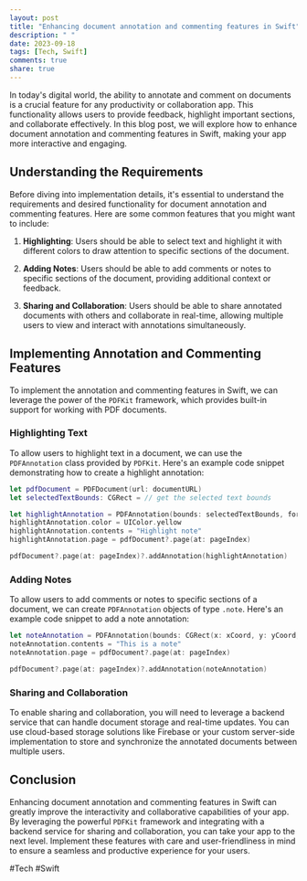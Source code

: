 ```yaml
---
layout: post
title: "Enhancing document annotation and commenting features in Swift"
description: " "
date: 2023-09-18
tags: [Tech, Swift]
comments: true
share: true
---
```


In today's digital world, the ability to annotate and comment on documents is a crucial feature for any productivity or collaboration app. This functionality allows users to provide feedback, highlight important sections, and collaborate effectively. In this blog post, we will explore how to enhance document annotation and commenting features in Swift, making your app more interactive and engaging.

## Understanding the Requirements

Before diving into implementation details, it's essential to understand the requirements and desired functionality for document annotation and commenting features. Here are some common features that you might want to include:

1. **Highlighting**: Users should be able to select text and highlight it with different colors to draw attention to specific sections of the document.

2. **Adding Notes**: Users should be able to add comments or notes to specific sections of the document, providing additional context or feedback.

3. **Sharing and Collaboration**: Users should be able to share annotated documents with others and collaborate in real-time, allowing multiple users to view and interact with annotations simultaneously.

## Implementing Annotation and Commenting Features

To implement the annotation and commenting features in Swift, we can leverage the power of the `PDFKit` framework, which provides built-in support for working with PDF documents.

### Highlighting Text

To allow users to highlight text in a document, we can use the `PDFAnnotation` class provided by `PDFKit`. Here's an example code snippet demonstrating how to create a highlight annotation:

```swift
let pdfDocument = PDFDocument(url: documentURL)
let selectedTextBounds: CGRect = // get the selected text bounds

let highlightAnnotation = PDFAnnotation(bounds: selectedTextBounds, forType: .highlight, withProperties: nil)
highlightAnnotation.color = UIColor.yellow
highlightAnnotation.contents = "Highlight note"
highlightAnnotation.page = pdfDocument?.page(at: pageIndex)

pdfDocument?.page(at: pageIndex)?.addAnnotation(highlightAnnotation)
```

### Adding Notes

To allow users to add comments or notes to specific sections of a document, we can create `PDFAnnotation` objects of type `.note`. Here's an example code snippet to add a note annotation:

```swift
let noteAnnotation = PDFAnnotation(bounds: CGRect(x: xCoord, y: yCoord, width: width, height: height), forType: .note, withProperties: nil)
noteAnnotation.contents = "This is a note"
noteAnnotation.page = pdfDocument?.page(at: pageIndex)

pdfDocument?.page(at: pageIndex)?.addAnnotation(noteAnnotation)
```

### Sharing and Collaboration

To enable sharing and collaboration, you will need to leverage a backend service that can handle document storage and real-time updates. You can use cloud-based storage solutions like Firebase or your custom server-side implementation to store and synchronize the annotated documents between multiple users.

## Conclusion

Enhancing document annotation and commenting features in Swift can greatly improve the interactivity and collaborative capabilities of your app. By leveraging the powerful `PDFKit` framework and integrating with a backend service for sharing and collaboration, you can take your app to the next level. Implement these features with care and user-friendliness in mind to ensure a seamless and productive experience for your users.

#Tech #Swift